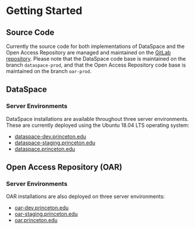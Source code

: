 # Getting Started

## Source Code
Currently the source code for both implementations of DataSpace and the Open Access Repository are managed and maintained on the [GitLab repository](https://git.atmire.com/clients/princeton-5). Please note that the DataSpace code base is maintained on the branch `dataspace-prod`, and that the Open Access Repository code base is maintained on the branch `oar-prod`.

## DataSpace

### Server Environments
DataSpace installations are available throughout three server environments. These are currently deployed using the Ubuntu 18.04 LTS operating system:

* [dataspace-dev.princeton.edu](https://dataspace-dev.princeton.edu)
* [dataspace-staging.princeton.edu](https://dataspace-staging.princeton.edu)
* [dataspace.princeton.edu](https://dataspace.princeton.edu)

## Open Access Repository (OAR)

### Server Environments
OAR installations are also deployed on three server environments:

* [oar-dev.princeton.edu](https://oar-dev.princeton.edu)
* [oar-staging.princeton.edu](https://oar-staging.princeton.edu)
* [oar.princeton.edu](https://oar.princeton.edu)
